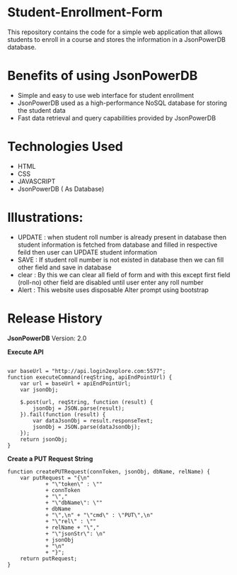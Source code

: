 # Student-Enrollment-Form
This repository contains the code for a simple web application that allows students to enroll in a course and stores the information in a JsonPowerDB database.

# Benefits of using JsonPowerDB
* Simple and easy to use web interface for student enrollment
* JsonPowerDB used as a high-performance NoSQL database for storing the student data
* Fast data retrieval and query capabilities provided by JsonPowerDB

# Technologies Used
* HTML
* CSS
* JAVASCRIPT
* JsonPowerDB ( As Database)

# Illustrations:
* UPDATE : when student roll number is already present in database then student information is fetched from database and filled in respective feild then user can UPDATE student information
* SAVE : If student roll number is not existed in database then we can fill other field and save in database
* clear : By this we can clear all field of form and with this except first field (roll-no) other field are disabled until user enter any roll number
* Alert : This website uses disposable Alter prompt using bootstrap

# Release History
**JsonPowerDB**
Version: 2.0

**Execute API**

```

var baseUrl = "http://api.login2explore.com:5577";
function executeCommand(reqString, apiEndPointUrl) {
    var url = baseUrl + apiEndPointUrl;
    var jsonObj;
    
    $.post(url, reqString, function (result) {
        jsonObj = JSON.parse(result);
    }).fail(function (result) {
        var dataJsonObj = result.responseText;
        jsonObj = JSON.parse(dataJsonObj);
    });
    return jsonObj;
}

```

**Create a PUT Request String**

```
function createPUTRequest(connToken, jsonObj, dbName, relName) {
    var putRequest = "{\n"
            + "\"token\" : \""
            + connToken
            + "\","
            + "\"dbName\": \""
            + dbName
            + "\",\n" + "\"cmd\" : \"PUT\",\n"
            + "\"rel\" : \""
            + relName + "\","
            + "\"jsonStr\": \n"
            + jsonObj
            + "\n"
            + "}";
    return putRequest;
}
```
